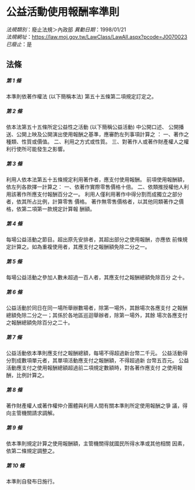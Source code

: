 # 公益活動使用報酬率準則

*法規類別*：廢止法規＞內政部
*異動日期*：1998/01/21  
*法規網址*：https://law.moj.gov.tw/LawClass/LawAll.aspx?pcode=J0070023
*已廢止*：是


## 法條
##### 第 1 條
本準則依著作權法 (以下簡稱本法) 第五十五條第二項規定訂定之。

##### 第 2 條
依本法第五十五條所定公益性之活動 (以下簡稱公益活動) 中公開口述、
公開播送、公開上映及公開演出使用報酬之基準，應審酌左列事項計算之
：
一、著作之種類、性質或價值。
二、利用之方式或性質。
三、對著作人或著作財產權人之權利行使所可能發生之影響。


##### 第 3 條
利用人依本法第五十五條規定利用著作者，應支付使用報酬。
前項使用報酬額，依左列各款擇一計算之：
一、依著作實際零售價格十倍。
二、依類推授權他人利用該著作所應支付報酬百分之一。
利用人僅利用著作中得分割而成獨立之部分者，依其所占比例，計算零售
價格。
著作無零售價格者，以其他同類著作之價格，依第二項第一款規定計算報
酬額。


##### 第 4 條
每場公益活動之節目。超出原先安排者，其超出部分之使用報酬，亦應依
前條規定計算之。如為重複使用者，其應支付之報酬額免除二分之一。

##### 第 5 條
每場公益活動之參加人數未超過一百人者，其應支付之報酬總額免除百分
之十。

##### 第 6 條
公益活動於同日在同一場所舉辦數場者，除第一場外，其餘場次各應支付
之報酬總額免除二分之一；其係於各地區巡迴舉辦者，除第一場外，其餘
場次各應支付之報酬總額免除百分之二十。

##### 第 7 條
公益活動依本準則應支付之報酬總額，每場不得超過新台幣二千元。
公益活動得分割成數項單元者，其單項活動應支付之報酬額，不得超過新
台幣五百元。
公益活動應支付之使用報酬總額超過前二項規定數額時，對各著作應支付
之使用報酬，比例計算之。

##### 第 8 條
著作財產權人或著作權仲介團體與利用人間有關本準則所定使用報酬之爭
議，得向主管機關請求調解。

##### 第 9 條
依本準則規定計算之使用報酬額，主管機關得就國民所得水準或其他相關
因素，依第二條規定調整之。

##### 第 10 條
本準則自發布日施行。


